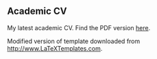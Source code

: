 ## Academic CV

My latest academic CV. Find the PDF version [here](/cv.pdf).

Modified version of template downloaded from http://www.LaTeXTemplates.com.
